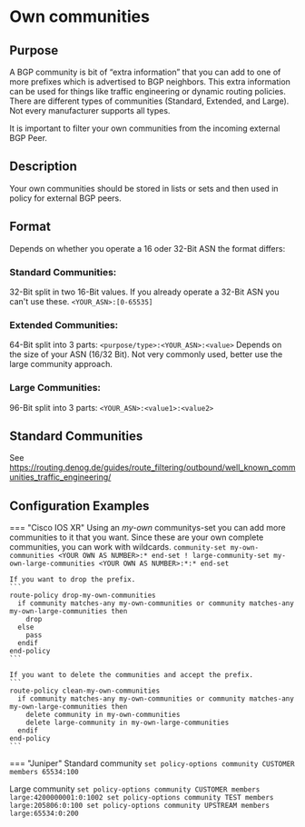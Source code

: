 # Own communities

## Purpose
A BGP community is bit of “extra information” that you can add to one of more prefixes which is advertised to BGP neighbors. This extra information can be used for things like traffic engineering or dynamic routing policies.
There are different types of communities (Standard, Extended, and Large). Not every manufacturer supports all types.

It is important to filter your own communities from the incoming external BGP Peer.

## Description
Your own communities should be stored in lists or sets and then used in policy for external BGP peers.

## Format
Depends on whether you operate a 16 oder 32-Bit ASN the format differs:

### Standard Communities:
32-Bit split in two 16-Bit values. If you already operate a 32-Bit ASN you can't use these.
    ```
    <YOUR_ASN>:[0-65535]
    ```

### Extended Communities:
64-Bit split into 3 parts:
    ```
    <purpose/type>:<YOUR_ASN>:<value>
    ```
Depends on the size of your ASN (16/32 Bit). Not very commonly used, better use the large community approach.

### Large Communities:
96-Bit split into 3 parts:
    ```
    <YOUR_ASN>:<value1>:<value2>
    ```

## Standard Communities
See https://routing.denog.de/guides/route_filtering/outbound/well_known_communities_traffic_engineering/

## Configuration Examples

=== "Cisco IOS XR"
    Using an *my-own* communitys-set you can add  more communities to it that you want. Since these are your own complete communities, you can work with wildcards.
    ```
    community-set my-own-communities
      <YOUR OWN AS NUMBER>:*
    end-set
    !
    large-community-set my-own-large-communities
      <YOUR OWN AS NUMBER>:*:*
    end-set
    ```
    
    If you want to drop the prefix.
    ```
    route-policy drop-my-own-communities
      if community matches-any my-own-communities or community matches-any my-own-large-communities then
        drop
      else
        pass
      endif
    end-policy
    ```

    If you want to delete the communities and accept the prefix.
    ```
    route-policy clean-my-own-communities
      if community matches-any my-own-communities or community matches-any my-own-large-communities then
        delete community in my-own-communities
        delete large-community in my-own-large-communities
      endif
    end-policy
    ```
=== "Juniper"
Standard community
    ```
    set policy-options community CUSTOMER members 65534:100
    ```

Large community
    ```
    set policy-options community CUSTOMER members large:4200000001:0:1002
    set policy-options community TEST members large:205806:0:100
    set policy-options community UPSTREAM members large:65534:0:200
    ```
